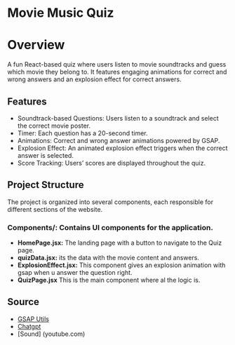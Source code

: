 # Movie Music Quiz

# Overview

A fun React-based quiz where users listen to movie soundtracks and guess which movie they belong to. It features engaging animations for correct and wrong answers and an explosion effect for correct answers.

## Features

- Soundtrack-based Questions: Users listen to a soundtrack and select the correct movie poster.
- Timer: Each question has a 20-second timer.
- Animations: Correct and wrong answer animations powered by GSAP.
- Explosion Effect: An animated explosion effect triggers when the correct answer is selected.
- Score Tracking: Users’ scores are displayed throughout the quiz.

## Project Structure

The project is organized into several components, each responsible for different sections of the website. 

### Components/: Contains UI components for the application.

- **HomePage.jsx:** The landing page with a button to navigate to the Quiz page.
- **quizData.jsx:** its the data with the movie content and answers.
- **ExplosionEffect.jsx:** This component gives an explosion animation with gsap when u answer the question right.
- **QuizPage.jsx** This is the main component where al the logic is.

## Source

- [GSAP Utils](https://gsap.com/docs/v3/GSAP/gsap.utils/)
- [Chatgpt](https://chatgpt.com/)
- [Sound] (youtube.com)
